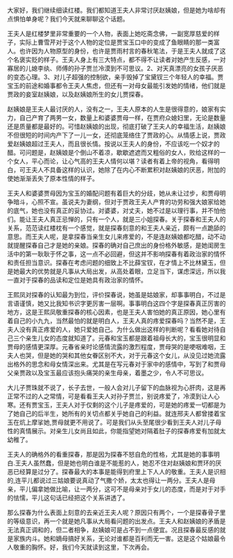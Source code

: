 
大家好，我们继续细读红楼。我们都知道王夫人非常讨厌赵姨娘，但是她为啥却有点惧怕单身呢？我们今天就来聊聊这个话题。

王夫人是红楼梦里非常重要的一个人物，表面上她吃斋念佛，一副宽厚慈爱的样子，实际上曹雪芹对于这个人物的定位是贾宝玉口中的变成了鱼眼睛的那一类富人。也许因为人物原型的身份，也许是贾雨村言的春秋笔法，于是王夫人就成了这个名褒实贬的样子。王夫人身上有三大特点，都不得不让读者对她产生反感，一对寡居的儿媳李纨、师傅的孙子贾兰冷漠到不可思议。2、对天真漂亮的女孩子厌恶的变态心理。3、对儿子超强的控制欲，亲手毁掉了宝黛钗三个年轻人的幸福。贾宝玉的前途和婚事都令王夫人焦虑，但还有一对母女最能引发她的情绪，他们就是贾政的妾室赵姨娘，以及赵姨娘所生的女儿贾探春。

赵姨娘是王夫人最讨厌的人，没有之一，王夫人原本的人生是很得意的，娘家有实力，自己产育了两男一女，数量上和婆婆贾母一样，在贾府众媳妇里，无论是数量还是质量都是最好的。可惜赵姨娘的出现，彻底打破了王夫人的幸福生活，赵姨娘不但很短的时间内产下了一儿一女，还彻底笼络住了贾政的心。从情感上说，贾政爱赵姨娘超过王夫人，而且很长情。按说以王夫人的身份，不应该吃一个奴才的醋。可问题是，赵姨娘是个倒山不着凉，歇歇遮遮而又粗俗的女人，败给这样的一个女人，平心而论，让心气高的王夫人情何以堪？读者有着上帝的视角，看得明白，可王夫人不具备这样的认识，她除了在内心不断累积对赵姨娘的厌恶，附加的使她渐渐丢失了原本性情的样子。

王夫人和婆婆贾母因为宝玉的婚配问题有着巨大的分歧，她从未让过步，和贾母明争暗斗，心照不宣。虽说夫为妻纲，但对于贾政王夫人产育的功劳和强大娘家给她的底气，她也没有真正的妥协过。对婆婆，对丈夫，她不过是以理行事，并不怕他们。能让王夫人真正忌惮的，只有一个人，就是三小姐探春。关于探春和王夫人的关系，范范读红楼枕有一个感觉，就是探春刻意的和王夫人亲近，颇有一点跪舔的意思。而王夫人呢，是拿探春当亲生女儿来疼爱的，不是连赵姨娘都吃醋，动不动就提醒探春自己才是她的亲娘。探春的确对自己庶出的身份格外敏感，是她闺房生活中的第一耿耿于怀之事，这一点不必回避，但这并不影响探春有着政治家的情怀和责任担当意识。探春在考虑问题的细致上不比薛宝钗，在才情上不比林黛玉，但是她最大的优势就是凡事从大局出发，从高处着眼，立足当下，谋虑深远，所以我一直对于探春的品读和定位是她具有政治家的情怀。

王熙凤对探春的认知最为到位，评价探春说，她虽是姑娘家，却事事明白，不过是言语谨慎，她又比我知书识字更厉害一层啊。事事明白这四个字是探春真正厉害的地方，这是王熙凤敬重探春的核心因素，也是王夫人害怕她的真正原因，她心里有着自己的小九九，当然最怕的就是明白人，王夫人真的疼爱探春吗？当然不是，王夫人没有真正疼爱的人，她只爱她自己。为什么做出这样的判断呢？看看她对待自己三个亲生儿女的态度就知道了。元春和宝玉都是跟着祖母长大的，宝玉很明显和贾母的感情更深厚。元春省亲时论感情流露的激烈程度，贾母哭的是哽咽难咽，王夫人也哭，但是她的哭和其他女眷区别不大，对于元春这个女儿，从没见过她流露出格外的思念和母女情深出来。尤其是在写元春对于家中的感情中，写到了和贾母父亲贾政以及宝玉最应该抱头痛哭的亲生母亲，着墨之少，令人不可思议。

大儿子贾珠就不说了，长子去世，一般人会对儿子留下的血脉视为心肝肉，这是再正常不过的人之常情，可是看看王夫人对孙子贾兰，别说疼爱了，冷漠到让人心寒。还有贾宝玉，王夫人对于仅剩的这个儿子是疼爱的，可是她的疼爱一切都是为了她自己的后半生，她所有的关切点都关乎她自己的利益。就连邢夫人都曾搂着宝玉在炕上摩挲她,贾母就更不用说了。可是我们从头至尾很少看到王夫人对儿子母性的真情展示。对亲生儿女尚且如此，你能指望她对隔着肚子的探春疼爱有加就太幼稚了。

王夫人的确格外的看重探春，那是因为探春不怒自危的性格，尤其是她的事事明白.王夫人虽然蠢，但是她也明白谁是不能惹的人，她忍不住对赵姨娘和贾环的厌恶已经算是过分了。探春最大的本事是能得到府里上下人人的敬重。王夫人是识相的,连平儿都说过三姑娘要说真动了气撒个娇，太太也得让一两分。王夫人是母亲，平儿偏拿她做比喻，让一两分，这可不是母亲对于女儿的态度，而是对于对手的怯懦，平儿这句话已经把这个关系讲透了。

那么探春为什么表面上刻意的去亲近王夫人呢？原因只有两个，一个是探春骨子里的等级意识，再一个就是她凡事从大局看问题的出发点。王夫人和赵姨娘的矛盾是无法真正调和的，但二者相争，赵姨娘可是占不到一点便宜。况且探春最反感的就是家族内斗。她和嫡母搞好关系，无论对谁都是百利而无一害。这是这个姑娘最令人敬重的胸怀。好，我们今天就读到这里，下次再会。


